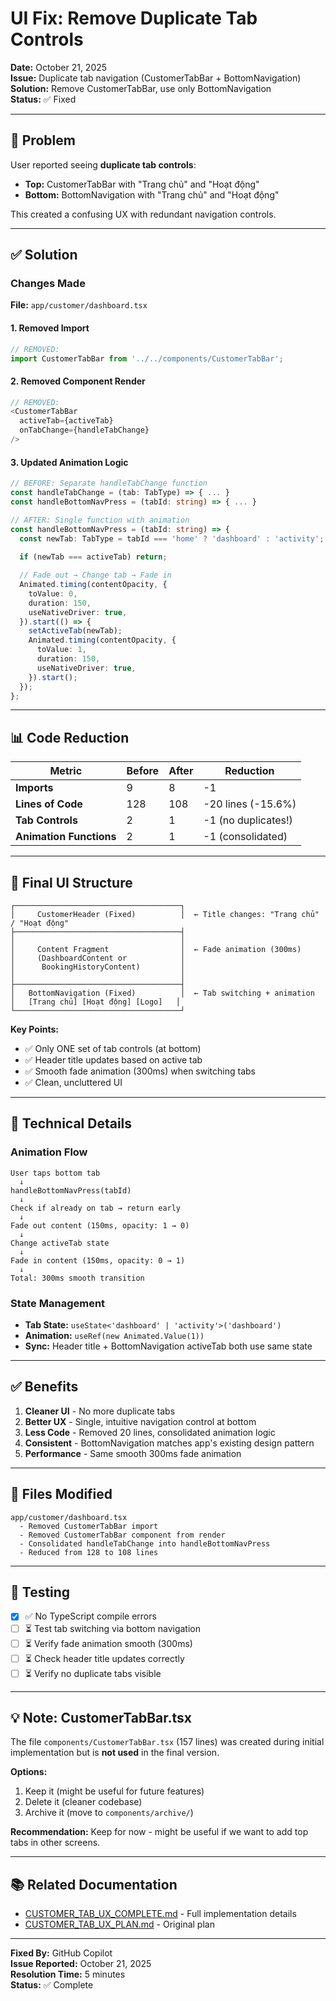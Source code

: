 # UI Fix: Remove Duplicate Tab Controls

**Date:** October 21, 2025  
**Issue:** Duplicate tab navigation (CustomerTabBar + BottomNavigation)  
**Solution:** Remove CustomerTabBar, use only BottomNavigation  
**Status:** ✅ Fixed

---

## 🐛 Problem

User reported seeing **duplicate tab controls**:
- **Top:** CustomerTabBar with "Trang chủ" and "Hoạt động"
- **Bottom:** BottomNavigation with "Trang chủ" and "Hoạt động"

This created a confusing UX with redundant navigation controls.

---

## ✅ Solution

### Changes Made

**File:** `app/customer/dashboard.tsx`

#### 1. Removed Import
```typescript
// REMOVED:
import CustomerTabBar from '../../components/CustomerTabBar';
```

#### 2. Removed Component Render
```typescript
// REMOVED:
<CustomerTabBar
  activeTab={activeTab}
  onTabChange={handleTabChange}
/>
```

#### 3. Updated Animation Logic
```typescript
// BEFORE: Separate handleTabChange function
const handleTabChange = (tab: TabType) => { ... }
const handleBottomNavPress = (tabId: string) => { ... }

// AFTER: Single function with animation
const handleBottomNavPress = (tabId: string) => {
  const newTab: TabType = tabId === 'home' ? 'dashboard' : 'activity';
  
  if (newTab === activeTab) return;

  // Fade out → Change tab → Fade in
  Animated.timing(contentOpacity, {
    toValue: 0,
    duration: 150,
    useNativeDriver: true,
  }).start(() => {
    setActiveTab(newTab);
    Animated.timing(contentOpacity, {
      toValue: 1,
      duration: 150,
      useNativeDriver: true,
    }).start();
  });
};
```

---

## 📊 Code Reduction

| Metric | Before | After | Reduction |
|--------|--------|-------|-----------|
| **Imports** | 9 | 8 | -1 |
| **Lines of Code** | 128 | 108 | -20 lines (-15.6%) |
| **Tab Controls** | 2 | 1 | -1 (no duplicates!) |
| **Animation Functions** | 2 | 1 | -1 (consolidated) |

---

## 🎨 Final UI Structure

```
┌─────────────────────────────────────┐
│     CustomerHeader (Fixed)          │  ← Title changes: "Trang chủ" / "Hoạt động"
├─────────────────────────────────────┤
│                                     │
│     Content Fragment                │  ← Fade animation (300ms)
│     (DashboardContent or            │
│      BookingHistoryContent)         │
│                                     │
├─────────────────────────────────────┤
│   BottomNavigation (Fixed)          │  ← Tab switching + animation
│   [Trang chủ] [Hoạt động] [Logo]   │
└─────────────────────────────────────┘
```

**Key Points:**
- ✅ Only ONE set of tab controls (at bottom)
- ✅ Header title updates based on active tab
- ✅ Smooth fade animation (300ms) when switching tabs
- ✅ Clean, uncluttered UI

---

## 🔧 Technical Details

### Animation Flow
```
User taps bottom tab
  ↓
handleBottomNavPress(tabId)
  ↓
Check if already on tab → return early
  ↓
Fade out content (150ms, opacity: 1 → 0)
  ↓
Change activeTab state
  ↓
Fade in content (150ms, opacity: 0 → 1)
  ↓
Total: 300ms smooth transition
```

### State Management
- **Tab State:** `useState<'dashboard' | 'activity'>('dashboard')`
- **Animation:** `useRef(new Animated.Value(1))`
- **Sync:** Header title + BottomNavigation activeTab both use same state

---

## ✅ Benefits

1. **Cleaner UI** - No more duplicate tabs
2. **Better UX** - Single, intuitive navigation control at bottom
3. **Less Code** - Removed 20 lines, consolidated animation logic
4. **Consistent** - BottomNavigation matches app's existing design pattern
5. **Performance** - Same smooth 300ms fade animation

---

## 📝 Files Modified

```
app/customer/dashboard.tsx
  - Removed CustomerTabBar import
  - Removed CustomerTabBar component from render
  - Consolidated handleTabChange into handleBottomNavPress
  - Reduced from 128 to 108 lines
```

---

## 🧪 Testing

- [x] ✅ No TypeScript compile errors
- [ ] ⏳ Test tab switching via bottom navigation
- [ ] ⏳ Verify fade animation smooth (300ms)
- [ ] ⏳ Check header title updates correctly
- [ ] ⏳ Verify no duplicate tabs visible

---

## 💡 Note: CustomerTabBar.tsx

The file `components/CustomerTabBar.tsx` (157 lines) was created during initial implementation but is **not used** in the final version. 

**Options:**
1. Keep it (might be useful for future features)
2. Delete it (cleaner codebase)
3. Archive it (move to `components/archive/`)

**Recommendation:** Keep for now - might be useful if we want to add top tabs in other screens.

---

## 📚 Related Documentation

- [CUSTOMER_TAB_UX_COMPLETE.md](./CUSTOMER_TAB_UX_COMPLETE.md) - Full implementation details
- [CUSTOMER_TAB_UX_PLAN.md](./CUSTOMER_TAB_UX_PLAN.md) - Original plan

---

**Fixed By:** GitHub Copilot  
**Issue Reported:** October 21, 2025  
**Resolution Time:** 5 minutes  
**Status:** ✅ Complete
